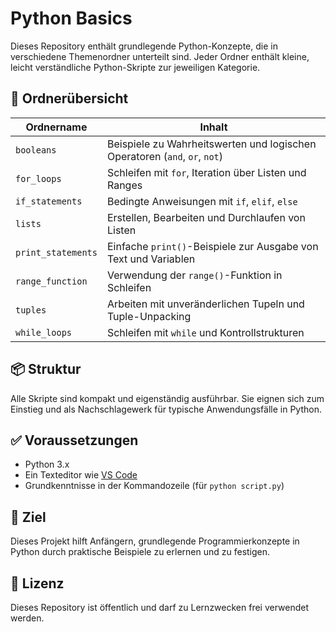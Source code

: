 # Python Basics

Dieses Repository enthält grundlegende Python-Konzepte, die in verschiedene Themenordner unterteilt sind. Jeder Ordner enthält kleine, leicht verständliche Python-Skripte zur jeweiligen Kategorie.

## 📁 Ordnerübersicht

| Ordnername           | Inhalt                                                              |
|----------------------|---------------------------------------------------------------------|
| `booleans`           | Beispiele zu Wahrheitswerten und logischen Operatoren (`and`, `or`, `not`) |
| `for_loops`          | Schleifen mit `for`, Iteration über Listen und Ranges              |
| `if_statements`      | Bedingte Anweisungen mit `if`, `elif`, `else`                      |
| `lists`              | Erstellen, Bearbeiten und Durchlaufen von Listen                   |
| `print_statements`   | Einfache `print()`-Beispiele zur Ausgabe von Text und Variablen    |
| `range_function`     | Verwendung der `range()`-Funktion in Schleifen                     |
| `tuples`             | Arbeiten mit unveränderlichen Tupeln und Tuple-Unpacking           |
| `while_loops`        | Schleifen mit `while` und Kontrollstrukturen                       |

## 📦 Struktur

Alle Skripte sind kompakt und eigenständig ausführbar. Sie eignen sich zum Einstieg und als Nachschlagewerk für typische Anwendungsfälle in Python.

## ✅ Voraussetzungen

- Python 3.x
- Ein Texteditor wie [VS Code](https://code.visualstudio.com/)
- Grundkenntnisse in der Kommandozeile (für `python script.py`)

## 🧠 Ziel

Dieses Projekt hilft Anfängern, grundlegende Programmierkonzepte in Python durch praktische Beispiele zu erlernen und zu festigen.

## 🔗 Lizenz

Dieses Repository ist öffentlich und darf zu Lernzwecken frei verwendet werden.
